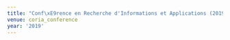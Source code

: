 ```yaml
---
title: "Conf\xE9rence en Recherche d'Informations et Applications (2019)"
venue: coria_conference
year: '2019'
---
```


